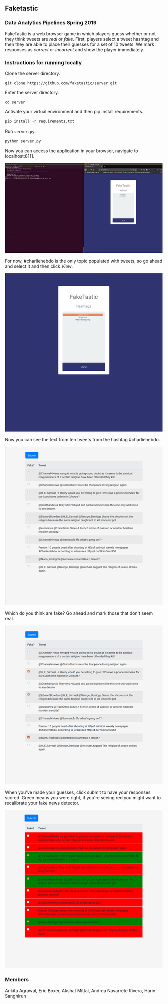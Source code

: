 ## Faketastic
### Data Analytics Pipelines Spring 2019
FakeTastic is a web browser game in which players guess whether or not they think tweets are *real* or *fake*. First, players select a tweet hashtag and then they are able to place their guesses for a set of 10 tweets. We mark responses as *correct* or *incorrect* and show the player immediately.

### Instructions for running locally
Clone the server directory.  

```
git clone https://github.com/faketastic/server.git
```

Enter the server directory.  

```
cd server
```

Activate your virtual environment and then pip install requirements.  

```python 
pip install -r requirements.txt 
```

Run `server.py`.  

```python
python server.py
```

Now you can access the application in your browser, navigate to localhost:8111.  

![Run the server](https://github.com/faketastic/server/blob/master/assets/run_server.png "Run the server")

For now, #charliehebdo is the only topic populated with tweets, so go ahead and select it and then click *View*.  

![Topic selection](https://github.com/faketastic/server/blob/master/assets/select_topic.png "Topic selection")

Now you can see the text from ten tweets from the hashtag #charliehebdo.  

![Tweet display](https://github.com/faketastic/server/blob/master/assets/tweet_display.png "Tweet display")

Which do you think are fake? Go ahead and mark those that don't seem real.  

![Response selection](https://github.com/faketastic/server/blob/master/assets/response_selection.png)

When you've made your guesses, click submit to have your responses scored. Green means you were right, if you're seeing red you might want to recalibrate your fake news detector.  

![Response scoring](https://github.com/faketastic/server/blob/master/assets/response_scoring.png)

### Members
Ankita Agrawal, Eric Boxer, Akshat Mittal, Andrea Navarrete Rivera, Harin Sanghirun
